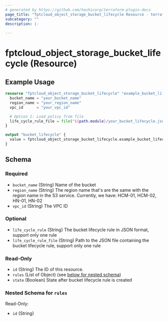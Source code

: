 ```yaml
---
# generated by https://github.com/hashicorp/terraform-plugin-docs
page_title: "fptcloud_object_storage_bucket_lifecycle Resource - terraform-provider-fptcloud"
subcategory: ""
description: |-
  
---
```


# fptcloud_object_storage_bucket_lifecycle (Resource)



## Example Usage

```terraform
resource "fptcloud_object_storage_bucket_lifecycle" "example_bucket_lifecycle" {
  bucket_name = "your_bucket_name"
  region_name = "your_region_name"
  vpc_id      = "your_vpc_id"

  # Option 1: Load policy from file
  life_cycle_rule_file = file("${path.module}/your_bucket_lifecycle.json")
}

output "bucket_lifecycle" {
  value = fptcloud_object_storage_bucket_lifecycle.example_bucket_lifecycle
}
```

<!-- schema generated by tfplugindocs -->
## Schema

### Required

- `bucket_name` (String) Name of the bucket
- `region_name` (String) The region name that's are the same with the region name in the S3 service. Currently, we have: HCM-01, HCM-02, HN-01, HN-02
- `vpc_id` (String) The VPC ID

### Optional

- `life_cycle_rule` (String) The bucket lifecycle rule in JSON format, support only one rule
- `life_cycle_rule_file` (String) Path to the JSON file containing the bucket lifecycle rule, support only one rule

### Read-Only

- `id` (String) The ID of this resource.
- `rules` (List of Object) (see [below for nested schema](#nestedatt--rules))
- `state` (Boolean) State after bucket lifecycle rule is created

<a id="nestedatt--rules"></a>
### Nested Schema for `rules`

Read-Only:

- `id` (String)
